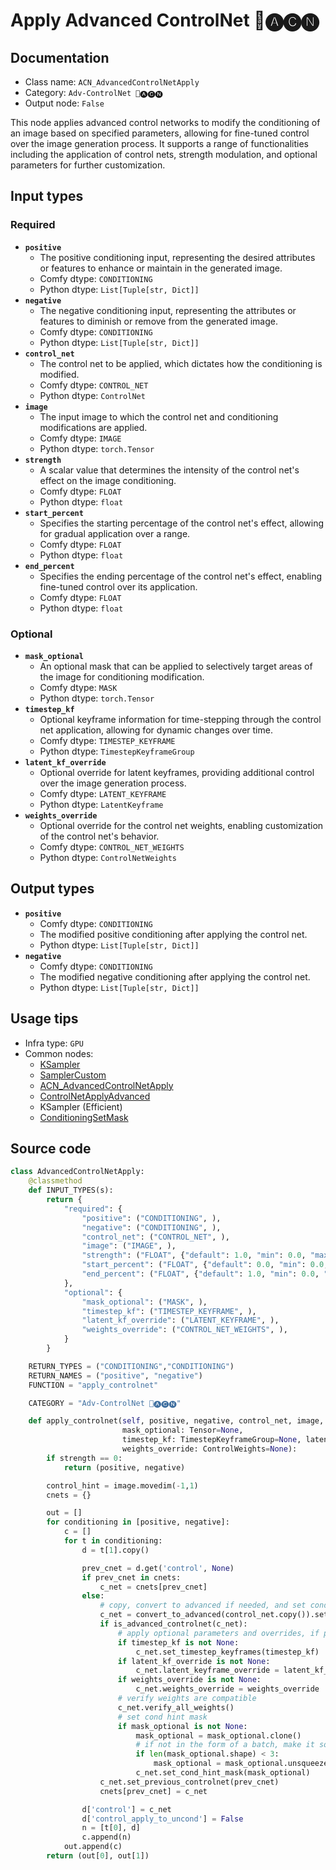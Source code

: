 # Apply Advanced ControlNet 🛂🅐🅒🅝
## Documentation
- Class name: `ACN_AdvancedControlNetApply`
- Category: `Adv-ControlNet 🛂🅐🅒🅝`
- Output node: `False`

This node applies advanced control networks to modify the conditioning of an image based on specified parameters, allowing for fine-tuned control over the image generation process. It supports a range of functionalities including the application of control nets, strength modulation, and optional parameters for further customization.
## Input types
### Required
- **`positive`**
    - The positive conditioning input, representing the desired attributes or features to enhance or maintain in the generated image.
    - Comfy dtype: `CONDITIONING`
    - Python dtype: `List[Tuple[str, Dict]]`
- **`negative`**
    - The negative conditioning input, representing the attributes or features to diminish or remove from the generated image.
    - Comfy dtype: `CONDITIONING`
    - Python dtype: `List[Tuple[str, Dict]]`
- **`control_net`**
    - The control net to be applied, which dictates how the conditioning is modified.
    - Comfy dtype: `CONTROL_NET`
    - Python dtype: `ControlNet`
- **`image`**
    - The input image to which the control net and conditioning modifications are applied.
    - Comfy dtype: `IMAGE`
    - Python dtype: `torch.Tensor`
- **`strength`**
    - A scalar value that determines the intensity of the control net's effect on the image conditioning.
    - Comfy dtype: `FLOAT`
    - Python dtype: `float`
- **`start_percent`**
    - Specifies the starting percentage of the control net's effect, allowing for gradual application over a range.
    - Comfy dtype: `FLOAT`
    - Python dtype: `float`
- **`end_percent`**
    - Specifies the ending percentage of the control net's effect, enabling fine-tuned control over its application.
    - Comfy dtype: `FLOAT`
    - Python dtype: `float`
### Optional
- **`mask_optional`**
    - An optional mask that can be applied to selectively target areas of the image for conditioning modification.
    - Comfy dtype: `MASK`
    - Python dtype: `torch.Tensor`
- **`timestep_kf`**
    - Optional keyframe information for time-stepping through the control net application, allowing for dynamic changes over time.
    - Comfy dtype: `TIMESTEP_KEYFRAME`
    - Python dtype: `TimestepKeyframeGroup`
- **`latent_kf_override`**
    - Optional override for latent keyframes, providing additional control over the image generation process.
    - Comfy dtype: `LATENT_KEYFRAME`
    - Python dtype: `LatentKeyframe`
- **`weights_override`**
    - Optional override for the control net weights, enabling customization of the control net's behavior.
    - Comfy dtype: `CONTROL_NET_WEIGHTS`
    - Python dtype: `ControlNetWeights`
## Output types
- **`positive`**
    - Comfy dtype: `CONDITIONING`
    - The modified positive conditioning after applying the control net.
    - Python dtype: `List[Tuple[str, Dict]]`
- **`negative`**
    - Comfy dtype: `CONDITIONING`
    - The modified negative conditioning after applying the control net.
    - Python dtype: `List[Tuple[str, Dict]]`
## Usage tips
- Infra type: `GPU`
- Common nodes:
    - [KSampler](../../Comfy/Nodes/KSampler.md)
    - [SamplerCustom](../../Comfy/Nodes/SamplerCustom.md)
    - [ACN_AdvancedControlNetApply](../../ComfyUI-Advanced-ControlNet/Nodes/ACN_AdvancedControlNetApply.md)
    - [ControlNetApplyAdvanced](../../Comfy/Nodes/ControlNetApplyAdvanced.md)
    - KSampler (Efficient)
    - [ConditioningSetMask](../../Comfy/Nodes/ConditioningSetMask.md)



## Source code
```python
class AdvancedControlNetApply:
    @classmethod
    def INPUT_TYPES(s):
        return {
            "required": {
                "positive": ("CONDITIONING", ),
                "negative": ("CONDITIONING", ),
                "control_net": ("CONTROL_NET", ),
                "image": ("IMAGE", ),
                "strength": ("FLOAT", {"default": 1.0, "min": 0.0, "max": 10.0, "step": 0.01}),
                "start_percent": ("FLOAT", {"default": 0.0, "min": 0.0, "max": 1.0, "step": 0.001}),
                "end_percent": ("FLOAT", {"default": 1.0, "min": 0.0, "max": 1.0, "step": 0.001})
            },
            "optional": {
                "mask_optional": ("MASK", ),
                "timestep_kf": ("TIMESTEP_KEYFRAME", ),
                "latent_kf_override": ("LATENT_KEYFRAME", ),
                "weights_override": ("CONTROL_NET_WEIGHTS", ),
            }
        }

    RETURN_TYPES = ("CONDITIONING","CONDITIONING")
    RETURN_NAMES = ("positive", "negative")
    FUNCTION = "apply_controlnet"

    CATEGORY = "Adv-ControlNet 🛂🅐🅒🅝"

    def apply_controlnet(self, positive, negative, control_net, image, strength, start_percent, end_percent,
                         mask_optional: Tensor=None,
                         timestep_kf: TimestepKeyframeGroup=None, latent_kf_override: LatentKeyframeGroup=None,
                         weights_override: ControlWeights=None):
        if strength == 0:
            return (positive, negative)

        control_hint = image.movedim(-1,1)
        cnets = {}

        out = []
        for conditioning in [positive, negative]:
            c = []
            for t in conditioning:
                d = t[1].copy()

                prev_cnet = d.get('control', None)
                if prev_cnet in cnets:
                    c_net = cnets[prev_cnet]
                else:
                    # copy, convert to advanced if needed, and set cond
                    c_net = convert_to_advanced(control_net.copy()).set_cond_hint(control_hint, strength, (start_percent, end_percent))
                    if is_advanced_controlnet(c_net):
                        # apply optional parameters and overrides, if provided
                        if timestep_kf is not None:
                            c_net.set_timestep_keyframes(timestep_kf)
                        if latent_kf_override is not None:
                            c_net.latent_keyframe_override = latent_kf_override
                        if weights_override is not None:
                            c_net.weights_override = weights_override
                        # verify weights are compatible
                        c_net.verify_all_weights()
                        # set cond hint mask
                        if mask_optional is not None:
                            mask_optional = mask_optional.clone()
                            # if not in the form of a batch, make it so
                            if len(mask_optional.shape) < 3:
                                mask_optional = mask_optional.unsqueeze(0)
                            c_net.set_cond_hint_mask(mask_optional)
                    c_net.set_previous_controlnet(prev_cnet)
                    cnets[prev_cnet] = c_net

                d['control'] = c_net
                d['control_apply_to_uncond'] = False
                n = [t[0], d]
                c.append(n)
            out.append(c)
        return (out[0], out[1])

```
